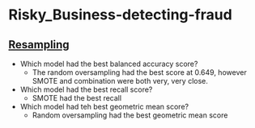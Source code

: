 # Risky_Business-detecting-fraud

## [Resampling](Instructions/Starter_Code/credit_risk_resampling.ipynb)
* Which model had the best balanced accuracy score?
    * The random oversampling had the best score at 0.649, however SMOTE and combination were both very, very close.
* Which model had the best recall score?
    * SMOTE had the best recall
* Which model had teh best geometric mean score?
    * Random oversampling had the best geometric mean score

